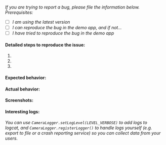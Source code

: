 *If you are trying to report a bug, please file the information below.
Prerequisites:*

<!-- Add [x] inside the brackets -->

- [ ] *I am using the latest version*
- [ ] *I can reproduce the bug in the demo app, and if not...*
- [ ] *I have tried to reproduce the bug in the demo app*

#### Detailed steps to reproduce the issue:

1.
2.
3.

#### Expected behavior:

#### Actual behavior:

#### Screenshots:

#### Interesting logs:

*You can use `CameraLogger.setLogLevel(LEVEL_VERBOSE)`
to add logs to logcat, and `CameraLogger.registerLogger()`
to handle logs yourself (e.g. export to file or a crash reporting service)
so you can collect data from your users.*

